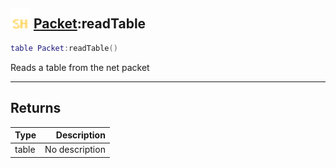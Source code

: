## <img src="../../.gitbook/assets/shared.png" width="32" height="32" /> [Packet](../packet/README.md):readTable

```lua
table Packet:readTable()
```

Reads a table from the net packet<br>

-----------------
## Returns

| Type   | Description |
| ------ | ----------: |
| table | No description |
